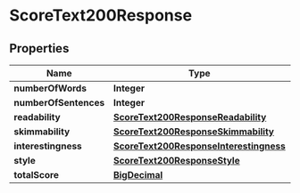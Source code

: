 

# ScoreText200Response

## Properties

Name | Type | Description | Notes
------------ | ------------- | ------------- | -------------
**numberOfWords** | **Integer** |  |  [optional]
**numberOfSentences** | **Integer** |  |  [optional]
**readability** | [**ScoreText200ResponseReadability**](ScoreText200ResponseReadability.md) |  |  [optional]
**skimmability** | [**ScoreText200ResponseSkimmability**](ScoreText200ResponseSkimmability.md) |  |  [optional]
**interestingness** | [**ScoreText200ResponseInterestingness**](ScoreText200ResponseInterestingness.md) |  |  [optional]
**style** | [**ScoreText200ResponseStyle**](ScoreText200ResponseStyle.md) |  |  [optional]
**totalScore** | [**BigDecimal**](BigDecimal.md) |  |  [optional]




